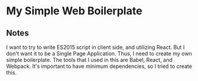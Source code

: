 # My Simple Web Boilerplate

## Notes

I want to try to write ES2015 script in client side, and utilizing React. But I don't want it to be a Single Page Application. Thus, I need to create my own simple boilerplate. The tools that I used in this are Babel, React, and Webpack. It's important to have minimum dependencies, so I tried to create this.
